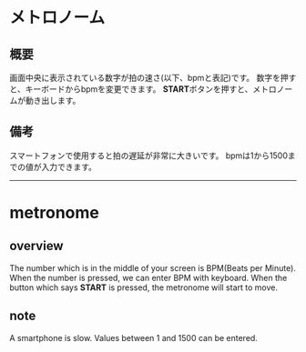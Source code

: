 # メトロノーム

## 概要
画面中央に表示されている数字が拍の速さ(以下、bpmと表記)です。
数字を押すと、キーボードからbpmを変更できます。
**START**ボタンを押すと、メトロノームが動き出します。

## 備考
スマートフォンで使用すると拍の遅延が非常に大きいです。
bpmは1から1500までの値が入力できます。

---

# metronome

## overview
The number which is in the middle of your screen is BPM(Beats per Minute).
When the number is pressed, we can enter BPM with keyboard.
When the button which says **START** is pressed, the metronome will start to move.

## note
A smartphone is slow.
Values between 1 and 1500 can be entered.
